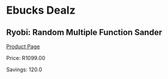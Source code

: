 
# Ebucks Dealz
## Ryobi: Random Multiple Function Sander
[Product Page](https://www.ebucks.com/web/shop/productSelected.do?prodId=335406227&catId=717342768)

Price: R1099.00

Savings: 120.0


	